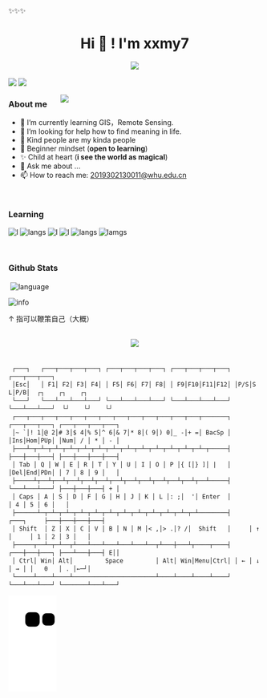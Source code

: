 <!--
**xxmy7/xxmy7** is a ✨ _special_ ✨ repository because its `README.md` (this file) appears on your GitHub profile.

Here are some ideas to get you started:

- 🔭 I’m currently working on ...
- 🌱 I’m currently learning ...
- 👯 I’m looking to collaborate on ...
- 🤔 I’m looking for help with ...
- 💬 Ask me about ...
- 📫 How to reach me: ...
- 😄 Pronouns: ...
- ⚡ Fun fact: ...
-->
✨✨✨
<h1 align="center">Hi 👋 ! I'm xxmy7</h1>
<!-- <h3 align="center">a student in Wuhan University</h3> -->
<p align="center">
  <img src="https://readme-typing-svg.herokuapp.com?lines=a+student+in+Wuhan+University;mess+around;Game+of+Life">
</p>


![](https://visitor-badge.glitch.me/badge?page_id=xxmy7.readme)  ![](https://komarev.com/ghpvc/?username=xxmy7)

<img align='right' src="https://i.shgcdn.com/2121ec60-de9e-4d21-b11c-7eb9365ebe1f/-/format/auto/-/preview/3000x3000/-/quality/lighter/" width="400">

### About me
<!-- - 🔭 I’m currently studying in Wuhan University.   -->
- 🌱 I’m currently learning GIS，Remote Sensing.  
- 🤔 I’m looking for help how to find meaning in life.  
- :purple_heart: Kind people are my kinda people
- :apple: Beginner mindset (**open to learning**)
- :sparkles: Child at heart (**i see the world as magical**)
- 💬 Ask me about ...  
- 📫 How to reach me: 2019302130011@whu.edu.cn  

&nbsp;
### Learning
![l](https://img.shields.io/badge/C%2B%2B-00599C?style=for-the-badge&logo=c%2B%2B&logoColor=white)
![langs](https://img.shields.io/badge/Python-FFD43B?style=for-the-badge&logo=python&logoColor=darkgreen)
![l](https://img.shields.io/badge/Java-ED8B00?style=for-the-badge&logo=java&logoColor=white)
![l](https://img.shields.io/badge/HTML5-E34F26?style=for-the-badge&logo=html5&logoColor=white) 
![langs](https://img.shields.io/badge/CSS3-1572B6?style=for-the-badge&logo=css3&logoColor=white)
![lamgs](https://img.shields.io/badge/JavaScript-F7DF1E?style=for-the-badge&logo=javascript&logoColor=black)

<!-- ![L](https://img.shields.io/badge/Node.js-43853D?style=for-the-badge&logo=node-dot-js&logoColor=white) -->
<!-- ![l](https://img.shields.io/badge/TensorFlow-FF6F00?style=for-the-badge&logo=TensorFlow&logoColor=white) -->
<!-- ![l](https://img.shields.io/badge/MySQL-00000F?style=for-the-badge&logo=mysql&logoColor=white) -->
<!-- ![l](https://img.shields.io/badge/React-20232A?style=for-the-badge&logo=react&logoColor=61DAFB) -->
<!-- ![l](https://img.shields.io/badge/Django-092E20?style=for-the-badge&logo=django&logoColor=green) -->

&nbsp;
### Github Stats
<p>&nbsp;<img align="center" src="https://github-readme-stats.vercel.app/api/top-langs/?username=xxmy7&layout=compact&hide_border=true&langs_count=10" alt="language" width="410" /></p>
<p><img src="https://github-readme-stats.vercel.app/api?username=xxmy7&show_icons=true&count_private=true&hide=prs&theme=dracula" alt="info" /></p>  

↑ 指可以鞭策自己（大概）

<!--
![info](https://github-readme-stats.vercel.app/api?username=xxmy7&show_icons=true&count_private=true&hide=prs&theme=dracula)
![xxmy7's Most used languages](https://github-readme-stats.vercel.app/api/top-langs?username=xxmy7&show_icons=true&count_private=true&theme=default_repocard)
![xxmy7's Most used languages](https://github-readme-stats.vercel.app/api/top-langs/?username=xxmy7&layout=compact&hide_border=false&langs_count=10)
-->

<div align = center>
  </br>
  <img src="https://media.tenor.com/images/6aec187f30ac3bd65d5bb10d6d715960/tenor.gif" width= "400">
</div>

</br>

```
 ┌───┐   ┌───┬───┬───┬───┐ ┌───┬───┬───┬───┐ ┌───┬───┬───┬───┐ ┌───┬───┬───┐
 │Esc│   │ F1│ F2│ F3│ F4│ │ F5│ F6│ F7│ F8│ │ F9│F10│F11│F12│ │P/S│S L│P/B│  ┌┐    ┌┐    ┌┐
 └───┘   └───┴───┴───┴───┘ └───┴───┴───┴───┘ └───┴───┴───┴───┘ └───┴───┴───┘  └┘    └┘    └┘
 ┌───┬───┬───┬───┬───┬───┬───┬───┬───┬───┬───┬───┬───┬───────┐ ┌───┬───┬───┐ ┌───┬───┬───┬───┐
 │~ `│! 1│@ 2│# 3│$ 4│% 5│^ 6│& 7│* 8│( 9│) 0│_ -│+ =│ BacSp │ │Ins│Hom│PUp│ │Num│ / │ * │ - │
 ├───┴─┬─┴─┬─┴─┬─┴─┬─┴─┬─┴─┬─┴─┬─┴─┬─┴─┬─┴─┬─┴─┬─┴─┬─┴─┬─────┤ ├───┼───┼───┤ ├───┼───┼───┼───┤
 │ Tab │ Q │ W │ E │ R │ T │ Y │ U │ I │ O │ P │{ [│} ]│ |   │ │Del│End│PDn│ │ 7 │ 8 │ 9 │   │
 ├─────┴┬──┴┬──┴┬──┴┬──┴┬──┴┬──┴┬──┴┬──┴┬──┴┬──┴┬──┴┬──┴─────┤ └───┴───┴───┘ ├───┼───┼───┤ + │
 │ Caps │ A │ S │ D │ F │ G │ H │ J │ K │ L │: ;│  '│ Enter  │               │ 4 │ 5 │ 6 │   │
 ├──────┴─┬─┴─┬─┴─┬─┴─┬─┴─┬─┴─┬─┴─┬─┴─┬─┴─┬─┴─┬─┴─┬─┴────────┤     ┌───┐     ├───┼───┼───┼───┤
 │ Shift  │ Z │ X │ C │ V │ B │ N │ M │< ,│> .│? /│  Shift   │     │ ↑ │     │ 1 │ 2 │ 3 │   │
 ├─────┬──┴─┬─┴──┬┴───┴───┴───┴───┴───┴──┬┴───┼───┴┬────┬────┤ ┌───┼───┼───┐ ├───┴───┼───┤ E││
 │ Ctrl│ Win│ Alt│         Space         │ Alt│ Win│Menu│Ctrl│ │ ← │ ↓ │ → │ │   0   │ . │←─┘│
 └─────┴────┴────┴───────────────────────┴────┴────┴────┴────┘ └───┴───┴───┘ └───────┴───┴───┘
```

![Snake animation](https://github.com/rafaballerini/rafaballerini/blob/output/github-contribution-grid-snake.svg)
